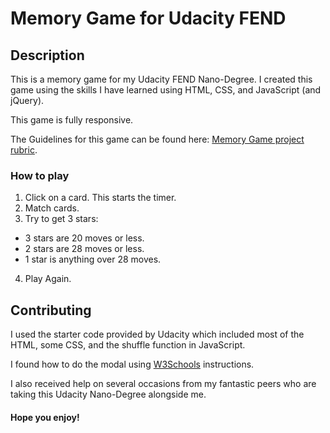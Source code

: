 # Memory Game for Udacity FEND

## Description

This is a memory game for my Udacity FEND Nano-Degree. I created this game using
the skills I have learned using HTML, CSS, and JavaScript (and jQuery).

This game is fully responsive.

The Guidelines for this game can be found here:
[ Memory Game project rubric](https://review.udacity.com/#!/rubrics/591/view).

### How to play

1.  Click on a card. This starts the timer.
2.  Match cards.
3.  Try to get 3 stars:

- 3 stars are 20 moves or less.
- 2 stars are 28 moves or less.
- 1 star is anything over 28 moves.

4.  Play Again.

## Contributing

I used the starter code provided by Udacity which included most of the HTML, some CSS, and the shuffle function in JavaScript.

I found how to do the modal using
[W3Schools](https://www.w3schools.com/howto/howto_css_modals.asp) instructions.

I also received help on several occasions from my fantastic peers who are taking
this Udacity Nano-Degree alongside me.

#### Hope you enjoy!
